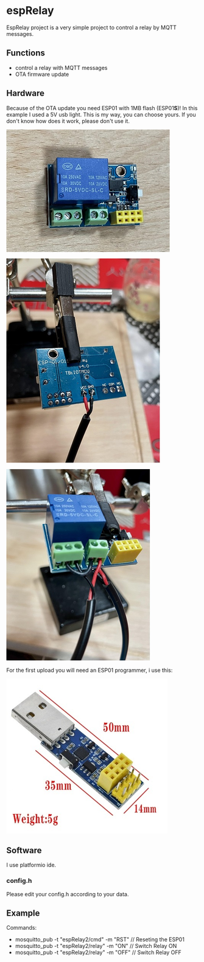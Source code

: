 # espRelay

EspRelay project is a very simple project to control a relay by MQTT messages.

## Functions

- control a relay with MQTT messages
- OTA firmware update

## Hardware

Because of the OTA update you need ESP01 with 1MB flash (ESP01**S**)! In this example I used a 5V usb light. This is my way, you can choose yours. If you don't know how does it work, please don't use it.

![ESP01S](https://github.com/VorosEgyes/espRelay/blob/master/docs/esp01.JPG)

![esp02](https://github.com/VorosEgyes/espRelay/blob/master/docs/esp02.jpg)

![esp03](https://github.com/VorosEgyes/espRelay/blob/master/docs/esp03.jpg)

For the first upload you will need an ESP01 programmer, i use this:

![ESP01programmer](https://github.com/VorosEgyes/espRelay/blob/master/docs/ESP01programmer.jpg)

## Software

I use platformio ide.

### config.h

Please edit your config.h according to your data.

## Example

Commands:
- mosquitto_pub -t "espRelay2/cmd" -m "RST"   // Reseting the ESP01
- mosquitto_pub -t "espRelay2/relay" -m "ON"  // Switch Relay ON
- mosquitto_pub -t "espRelay2/relay" -m "OFF" // Switch Relay OFF
